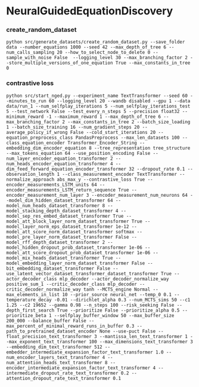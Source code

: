 # NeuralGuidedEquationDiscovery

### create_random_dataset

` python src/generate_datasets/create_random_dataset.py --save_folder data --number_equations 1000 --seed 42 --max_depth_of_tree 6 --num_calls_sampling 20 --how_to_select_node_to_delete 0 --sample_with_noise False  --logging_level 30 --max_branching_factor 2 --store_multiple_versions_of_one_equation True --max_constants_in_tree 0 `

### contrastive loss 
` python src/start_nged.py --experiment_name TextTransformer --seed 60 --minutes_to_run 60 --logging_level 20 --wandb disabled --gpu 1 --data data/run_1 --num_selfplay_iterations 5 --num_selfplay_iterations_test 5 --test_network False --test_every_n_steps 5 --precision float32 --minimum_reward -1 --maximum_reward 1 --max_depth_of_tree 6 --max_branching_factor 2 --max_constants_in_tree 2 --batch_size_loading 1 --batch_size_training 16 --num_gradient_steps 20 --average_policy_if_wrong False --cold_start_iterations 20 --equation_preprocess_class PandasPreprocess --max_len_datasets 100 --class_equation_encoder Transformer_Encoder_String --embedding_dim_encoder_equation 8 --tree_representation tree_structure --max_tokens_equation 64 --use_position_encoding False --num_layer_encoder_equation_transformer 2 --num_heads_encoder_equation_transformer 4 --dim_feed_forward_equation_encoder_transformer 32 --dropout_rate 0.1 --observation_length 1 --class_measurement_encoder TextTransformer --normalize_approach abs_max_y --contrastive_loss True --encoder_measurements_LSTM_units 64 --encoder_measurements_LSTM_return_sequence True --encoder_measurement_num_layer 3 --encoder_measurement_num_neurons 64 --model_dim_hidden_dataset_transformer 64 --model_num_heads_dataset_transformer 8 --model_stacking_depth_dataset_transformer 4 --model_sep_res_embed_dataset_transformer True --model_att_block_layer_norm_dataset_transformer True --model_layer_norm_eps_dataset_transformer 1e-12 --model_att_score_norm_dataset_transformer softmax --model_pre_layer_norm_dataset_transformer False --model_rff_depth_dataset_transformer 2 --model_hidden_dropout_prob_dataset_transformer 1e-06 --model_att_score_dropout_prob_dataset_transformer 1e-06 --model_mix_heads_dataset_transformer True --model_embedding_layer_norm_dataset_transformer False --bit_embedding_dataset_transformer False --use_latent_vector_dataset_transformer_dataset_transformer True --actor_decoder_class mlp_decoder --actor_decoder_normalize_way positive_sum_1 --critic_decoder_class mlp_decoder --critic_decoder_normalize_way tanh --MCTS_engine Normal --max_elements_in_list 10 --prior_source neural_net --temp_0 0.1 --temperature_decay -0.01 --dirichlet_alpha 0.3 --num_MCTS_sims 50 --c1 1.25 --c2 19652 --gamma 0.98 --n_steps 100 --risk_seeking False --depth_first_search True --prioritize False --prioritize_alpha 0.5 --prioritize_beta 1 --selfplay_buffer_window 50 --max_buffer_size 200_000 --balance_buffer False --max_percent_of_minimal_reward_runs_in_buffer 0.3 --path_to_pretrained_dataset_encoder None --use-puct False --float_precision_text_transformer 3 --mantissa_len_text_transformer 1 --max_exponent_text_transformer 100 --max_dimensions_text_transformer 3 --embedding_dim_text_transformer 512 --embedder_intermediate_expansion_factor_text_transformer 1.0 --num_encoder_layers_text_transformer 4 --num_attention_heads_text_transformer 8 --encoder_intermediate_expansion_factor_text_transformer 4 --intermediate_dropout_rate_text_transformer 0.2 --attention_dropout_rate_text_transformer 0.1 `
